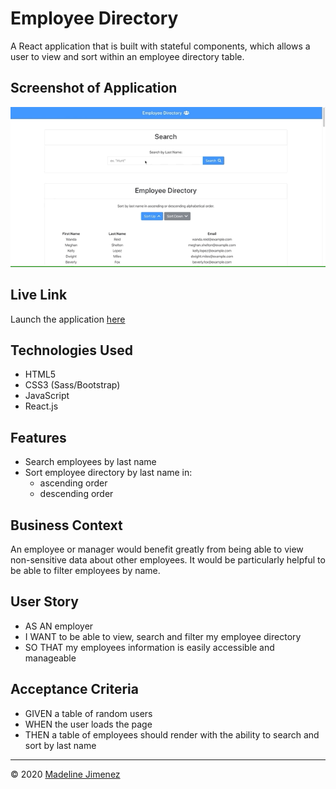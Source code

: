 # Employee Directory

A React application that is built with stateful components, which allows a user to view and sort within an employee directory table.


## Screenshot of Application

![Desktop](./public/gifs/demo.gif)

## Live Link
Launch the application [here](---)

## Technologies Used
- HTML5
- CSS3 (Sass/Bootstrap)
- JavaScript
- React.js

## Features
- Search employees by last name
- Sort employee directory by last name in:
    - ascending order
    - descending order

## Business Context
An employee or manager would benefit greatly from being able to view non-sensitive data about other employees. It would be particularly helpful to be able to filter employees by name.

## User Story
- AS AN employer
- I WANT to be able to view, search and filter my employee directory
- SO THAT my employees information is easily accessible and manageable

## Acceptance Criteria
- GIVEN a table of random users
- WHEN the user loads the page
- THEN a table of employees should render with the ability to search and sort by last name

- - -
© 2020 [Madeline Jimenez](https://github.com/mijimenez)